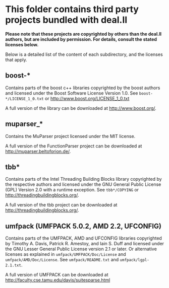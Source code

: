 This folder contains third party projects bundled with deal.II
==============================================================

**Please note that these projects are copyrighted by others than the deal.II
authors, but are included by permission. For details, consult the stated
licenses below.**

Below is a detailed list of the content of each subdirectory, and the
licenses that apply.


boost-*
-------

Contains parts of the boost c++ libraries copyrighted by the boost authors
and licensed under the Boost Software License Version 1.0. See
`boost-*/LICENSE_1_0.txt` or http://www.boost.org/LICENSE_1_0.txt

A full version of the library can be downloaded at http://www.boost.org/.


muparser_*
----------

Contains the MuParser project licensed under the MIT license.

A full version of the FunctionParser project can be downloaded at
http://muparser.beltoforion.de/.


tbb*
----

Contains parts of the Intel Threading Building Blocks library copyrighted
by the respective authors and licensed under the GNU General Public License
(GPL) Version 2.0 with a runtime exception. See `tbb*/COPYING`
or http://threadingbuildingblocks.org/.

A full version of the tbb project can be downloaded at
http://threadingbuildingblocks.org/.


umfpack  (UMFPACK 5.0.2, AMD 2.2, UFCONFIG)
-------------------------------------------

Contains parts of the UMFPACK, AMD and UFCONFIG libraries copyrighted by
Timothy A. Davis, Patrick R. Amestoy, and Iain S. Duff and licensed under
the GNU Lesser General Public License version 2.1 or later. Or alternative
licenses as explained in `umfpack/UMFPACK/Doc/License` and
`umfpack/AMD/Doc/License`. See `umfpack/README.txt` and
`umfpack/lgpl-2.1.txt`.

A full version of UMFPACK can be downloaded at
http://faculty.cse.tamu.edu/davis/suitesparse.html
